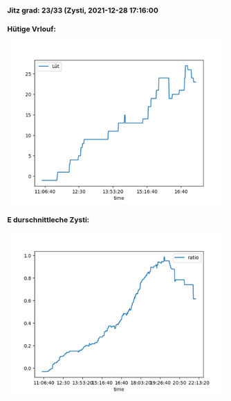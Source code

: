 ### Jitz grad: 23/33 (Zysti, 2021-12-28 17:16:00

### Hütige Vrlouf:
![Graph](Today.png)

### E durschnittleche Zysti:
![Graph](Zysti.png)